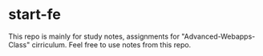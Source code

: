 # start-fe
 
This repo is mainly for study notes, assignments for "Advanced-Webapps-Class" cirriculum.
Feel free to use notes from this repo.
